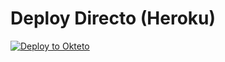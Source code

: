# Deploy Directo (Heroku)

[![Deploy to Okteto](https://okteto.com/develop-okteto.svg)](https://cloud.okteto.com/deploy?repository=https://github.com/iroboter5/tguploaderv8okteto-main/edit/main/RE)

